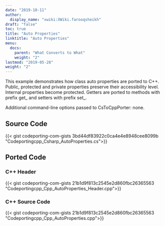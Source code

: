 ```yaml
---
date: "2019-10-11"
author:
  display_name: "xwiki:XWiki.farooqsheikh"
draft: "false"
toc: true
title: "Auto Properties"
linktitle: "Auto Properties"
menu:
  docs:
    parent: "What Converts to What"
    weight: "2"
lastmod: "2019-05-28"
weight: "2"
---
```


This example demonstrates how class auto properties are ported to C++. Public, protected and private properties preserve their accessibility level. Internal properties become protected. Getters are ported to methods with prefix get_ and setters with prefix set_.

Additional command-line options passed to CsToCppPorter: none.

## Source Code ##

{{< gist codeporting-com-gists 3bd44df83922c0ca4e4e8948cee8099b "Codeportingcpp_Csharp_AutoProperties.cs">}}

## Ported Code ##

### C++ Header ###

{{< gist codeporting-com-gists 21b1d9f813c2545e2d860fbc26365563 "Codeportingcpp_Cpp_AutoProperties_Header.cpp">}}

### C++ Source Code ###

{{< gist codeporting-com-gists 21b1d9f813c2545e2d860fbc26365563 "Codeportingcpp_Cpp_AutoProperties.cpp">}}
